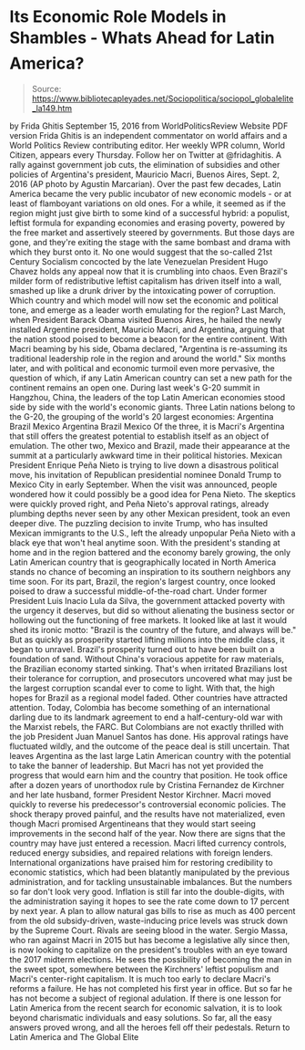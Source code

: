 # Its Economic Role Models in Shambles - Whats Ahead for Latin America?

> Source: https://www.bibliotecapleyades.net/Sociopolitica/sociopol_globalelite_la149.htm

by Frida Ghitis
September 15, 2016 from WorldPoliticsReview Website
PDF version
Frida Ghitis is an independent commentator on world affairs and a World Politics Review contributing editor. Her weekly WPR column, World Citizen, appears every Thursday.
Follow her on Twitter at @fridaghitis.
A rally against government job cuts,
the elimination of subsidies and other policies
of Argentina's president, Mauricio Macri,
Buenos Aires, Sept. 2, 2016
(AP photo by Agustin Marcarian).
Over the past few decades, Latin America became the very public incubator of new economic models - or at least of flamboyant variations on old ones.
For a while, it seemed as if the region might just give birth to some kind of a successful hybrid: a populist, leftist formula for expanding economies and erasing poverty, powered by the free market and assertively steered by governments. But those days are gone, and they're exiting the stage with the same bombast and drama with which they burst onto it. No one would suggest that the so-called 21st Century Socialism concocted by the late Venezuelan President Hugo Chavez holds any appeal now that it is crumbling into chaos.
Even Brazil's milder form of redistributive leftist capitalism has driven itself into a wall, smashed up like a drunk driver by the intoxicating power of corruption. Which country and which model will now set the economic and political tone, and emerge as a leader worth emulating for the region? Last March, when President Barack Obama visited Buenos Aires, he hailed the newly installed Argentine president, Mauricio Macri, and Argentina, arguing that the nation stood poised to become a beacon for the entire continent.
With Macri beaming by his side, Obama declared,
"Argentina is re-assuming its traditional leadership role in the region and around the world."
Six months later, and with political and economic turmoil even more pervasive, the question of which, if any Latin American country can set a new path for the continent remains an open one. During last week's G-20 summit in Hangzhou, China, the leaders of the top Latin American economies stood side by side with the world's economic giants. Three Latin nations belong to the G-20, the grouping of the world's 20 largest economies:
Argentina Brazil Mexico
Argentina
Brazil
Mexico
Of the three, it is Macri's Argentina that still offers the greatest potential to establish itself as an object of emulation. The other two, Mexico and Brazil, made their appearance at the summit at a particularly awkward time in their political histories. Mexican President Enrique Peña Nieto is trying to live down a disastrous political move, his invitation of Republican presidential nominee Donald Trump to Mexico City in early September.
When the visit was announced, people wondered how it could possibly be a good idea for Pena Nieto.
The skeptics were quickly proved right, and Peña Nieto's approval ratings, already plumbing depths never seen by any other Mexican president, took an even deeper dive. The puzzling decision to invite Trump, who has insulted Mexican immigrants to the U.S., left the already unpopular Peña Nieto with a black eye that won't heal anytime soon.
With the president's standing at home and in the region battered and the economy barely growing, the only Latin American country that is geographically located in North America stands no chance of becoming an inspiration to its southern neighbors any time soon. For its part, Brazil, the region's largest country, once looked poised to draw a successful middle-of-the-road chart.
Under former President Luis Inacio Lula da Silva, the government attacked poverty with the urgency it deserves, but did so without alienating the business sector or hollowing out the functioning of free markets.
It looked like at last it would shed its ironic motto:
"Brazil is the country of the future, and always will be."
But as quickly as prosperity started lifting millions into the middle class, it began to unravel.
Brazil's prosperity turned out to have been built on a foundation of sand. Without China's voracious appetite for raw materials, the Brazilian economy started sinking. That's when irritated Brazilians lost their tolerance for corruption, and prosecutors uncovered what may just be the largest corruption scandal ever to come to light.
With that, the high hopes for Brazil as a regional model faded. Other countries have attracted attention.
Today, Colombia has become something of an international darling due to its landmark agreement to end a half-century-old war with the Marxist rebels, the FARC. But Colombians are not exactly thrilled with the job President Juan Manuel Santos has done.
His approval ratings have fluctuated wildly, and the outcome of the peace deal is still uncertain. That leaves Argentina as the last large Latin American country with the potential to take the banner of leadership. But Macri has not yet provided the progress that would earn him and the country that position. He took office after a dozen years of unorthodox rule by Cristina Fernandez de Kirchner and her late husband, former President Nestor Kirchner.
Macri moved quickly to reverse his predecessor's controversial economic policies. The shock therapy proved painful, and the results have not materialized, even though Macri promised Argentineans that they would start seeing improvements in the second half of the year.
Now there are signs that the country may have just entered a recession. Macri lifted currency controls, reduced energy subsidies, and repaired relations with foreign lenders. International organizations have praised him for restoring credibility to economic statistics, which had been blatantly manipulated by the previous administration, and for tackling unsustainable imbalances. But the numbers so far don't look very good. Inflation is still far into the double-digits, with the administration saying it hopes to see the rate come down to 17 percent by next year. A plan to allow natural gas bills to rise as much as 400 percent from the old subsidy-driven, waste-inducing price levels was struck down by the Supreme Court. Rivals are seeing blood in the water.
Sergio Massa, who ran against Macri in 2015 but has become a legislative ally since then, is now looking to capitalize on the president's troubles with an eye toward the 2017 midterm elections. He sees the possibility of becoming the man in the sweet spot, somewhere between the Kirchners' leftist populism and Macri's center-right capitalism. It is much too early to declare Macri's reforms a failure. He has not completed his first year in office. But so far he has not become a subject of regional adulation. If there is one lesson for Latin America from the recent search for economic salvation, it is to look beyond charismatic individuals and easy solutions.
So far, all the easy answers proved wrong, and all the heroes fell off their pedestals.
Return to Latin America and The Global Elite
